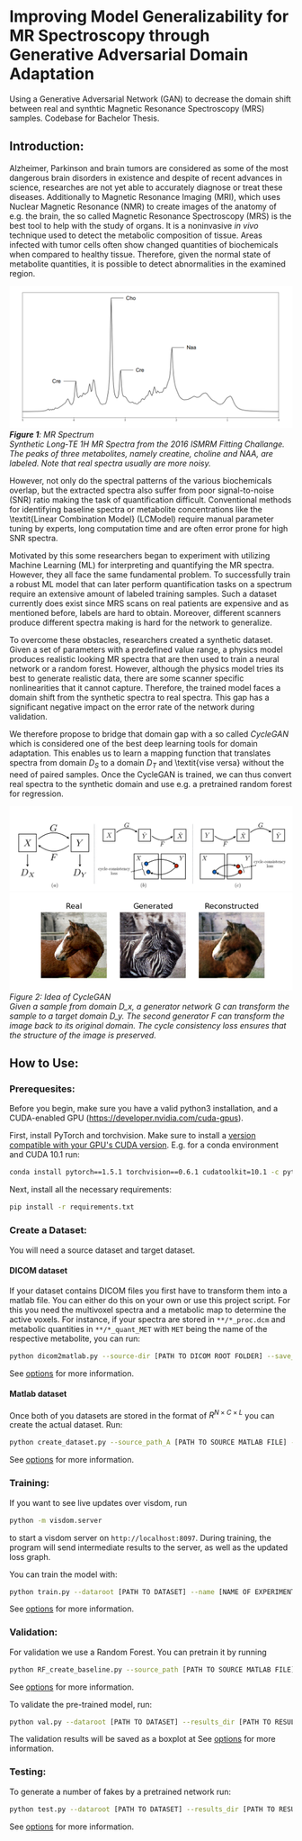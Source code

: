 # Improving Model Generalizability for MR Spectroscopy through Generative Adversarial Domain Adaptation 

Using a Generative Adversarial Network (GAN) to decrease the domain shift between real and synthtic Magnetic Resonance Spectroscopy (MRS) samples. Codebase for Bachelor Thesis.

## Introduction:
Alzheimer, Parkinson and brain tumors are considered as some of the most dangerous brain disorders in existence and despite of recent advances in science, researches are not yet able to accurately diagnose or treat these diseases. Additionally to Magnetic Resonance Imaging (MRI), which uses Nuclear Magnetic Resonance (NMR) to create images of the anatomy of e.g. the brain, the so called Magnetic Resonance Spectroscopy (MRS) is the best tool to help with the study of organs. It is a noninvasive *in vivo* technique used to detect the metabolic composition of tissue. Areas infected with tumor cells often show changed quantities of biochemicals when compared to healthy tissue. Therefore, given the normal state of metabolite quantities, it is possible to detect abnormalities in the examined region.

![MR spectra](docs/images/Basis_spectra_labelled_long_echo.png)
***Figure 1**: MR Spectrum  
Synthetic Long‐TE 1H MR Spectra from the 2016 ISMRM Fitting Challange. The peaks of three metabolites, namely creatine, choline and NAA, are labeled. Note that real spectra usually are more noisy.*

However, not only do the spectral patterns of the various biochemicals overlap, but the extracted spectra also suffer from poor signal-to-noise (SNR) ratio making the task of quantification difficult. Conventional methods for identifying baseline spectra or metabolite concentrations like the \textit{Linear Combination Model} (LCModel) require manual parameter tuning by experts, long computation time and are often error prone for high SNR spectra. 

Motivated by this some researchers began to experiment with utilizing Machine Learning (ML) for interpreting and quantifying the MR spectra. However, they all face the same fundamental problem. To successfully train a robust ML model that can later perform quantification tasks on a spectrum require an extensive amount of labeled training samples. Such a dataset currently does exist since MRS scans on real patients are expensive and as mentioned before, labels are hard to obtain. Moreover, different scanners produce different spectra making is hard for the network to generalize. 

To overcome these obstacles, researchers created a synthetic dataset. Given a set of parameters with a predefined value range, a physics model produces realistic looking MR spectra that are then used to train a neural network or a random forest. However, although the physics model tries its best to generate realistic data, there are some scanner specific nonlinearities that it cannot capture. Therefore, the trained model faces a domain shift from the synthetic spectra to real spectra. This gap has a significant negative impact on the error rate of the network during validation.

We therefore propose to bridge that domain gap with a so called *CycleGAN* which is considered one of the best deep learning tools for domain adaptation. This enables us to learn a mapping function that translates spectra from domain $D_S$ to a domain $D_T$ and \textit{vise versa} without the need of paired samples. Once the CycleGAN is trained, we can thus convert real spectra to the synthetic domain and use e.g. a pretrained random forest for regression.

![CycleGAN](docs/images/cyclegan.png)  
![CycleGAN](docs/images/real-gen-rec.png)  
*Figure 2: Idea of CycleGAN*  
*Given a sample from domain D_x, a generator network G can transform the sample to a target domain D_y. The second generator F can transform the image back to its original domain. The cycle consistency loss ensures that the structure of the image is preserved.*

## How to Use:
### Prerequesites:
Before you begin, make sure you have a valid python3 installation, and a CUDA-enabled GPU (https://developer.nvidia.com/cuda-gpus).

First, install PyTorch and torchvision. Make sure to install a [version compatible with your GPU's CUDA version](https://pytorch.org/get-started/previous-versions/). E.g. for a conda environment and CUDA 10.1 run:
```sh
conda install pytorch==1.5.1 torchvision==0.6.1 cudatoolkit=10.1 -c pytorch
```

Next, install all the necessary requirements:
```sh
pip install -r requirements.txt
```

### Create a Dataset:
You will need a source dataset and target dataset.
#### DICOM dataset
If your dataset contains DICOM files you first have to transform them into a matlab file. You can either do this on your own or use this project script.
For this you need the multivoxel spectra and a metabolic map to determine the active voxels.
For instance, if your spectra are stored in `**/*_proc.dcm` and metabolic quantities in `**/*_quant_MET` with `MET` being the name of the respective metabolite, you can run:
```sh
python dicom2matlab.py --source-dir [PATH TO DICOM ROOT FOLDER] --save_dir [PATH TO SAVE FOLDER] --file_ext_spectra "_proc.dcm" --file_ext_metabolite "_quant_"
```
See [options](options/README.md) for more information.


#### Matlab dataset
Once both of you datasets are stored in the format of $R^{N\times C \times L}$ you can create the actual dataset.
Run:
```sh
python create_dataset.py --source_path_A [PATH TO SOURCE MATLAB FILE] --A_mat_var_name [NAME OF SOURCE MATLAB VARIABLE] --source_path_B [PATH TO TARGET MATLAB FILE] --B_mat_var_name [NAME OF TARGET MATLAB VARIABLE] --save_dir [PATH TO SAVE FOLDER] --name [NAME OF DATASET]
```
See [options](options/README.md) for more information.

### Training:
If you want to see live updates over visdom, run
```sh
python -m visdom.server
```
to start a visdom server on `http://localhost:8097`. During training, the program will send intermediate results to the server, as well as the updated loss graph.

You can train the model with:
```sh
python train.py --dataroot [PATH TO DATASET] --name [NAME OF EXPERIMENT] --model [GAN MODEL] --batch_size [BATCH SIZE] --n_epochs 15
```
See [options](options/README.md) for more information.


### Validation:
For validation we use a Random Forest. You can pretrain it by running
```sh
python RF_create_baseline.py --source_path [PATH TO SOURCE MATLAB FILE] --source_var_name [NAME OF MATLAB VARIABLE] --target_path [PATH TO TARGET MATLAB FILE] --target_var_name [NAME OF MATLAB VARIABLE]
```
See [options](options/README.md) for more information.

To validate the pre-trained model, run:
```sh
python val.py --dataroot [PATH TO DATASET] --results_dir [PATH TO RESULTS FOLDER] --name [NAME OF EXPERIMENT] --model [GAN MODEL] --val_path [PATH TO RANDOM FOREST] --num_test [NUMBER OF BATCHES]
```

The validation results will be saved as a boxplot at 
See [options](options/README.md) for more information.

### Testing:
To generate a number of fakes by a pretrained network run:
```sh
python test.py --dataroot [PATH TO DATASET] --results_dir [PATH TO RESULTS FOLDER] --name [NAME OF EXPERIMENT] --model [GAN MODEL] --num_test [NUMBER OF BATCHES]
```
See [options](options/README.md) for more information.